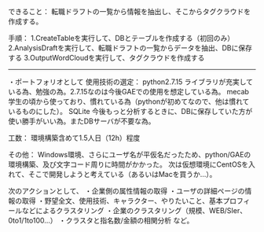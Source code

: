 できること：
転職ドラフトの一覧から情報を抽出し、そこからタグクラウドを作成する。

手順：
1.CreateTableを実行して、DBとテーブルを作成する（初回のみ）
2.AnalysisDraftを実行して、転職ドラフトの一覧からデータを抽出、DBに保存する
3.OutputWordCloudを実行して、タグクラウドを作成する

-------------------------------------------
・ポートフォリオとして
使用技術の選定：
python2.7.15 ライブラリが充実している為、勉強の為。2.7.15なのは今後GAEでの使用を想定している為。
mecab 学生の頃から使っており、慣れている為（pythonが初めてなので、他は慣れているものにした）。
SQLite 今後もっと分析するときに、DBに保存していた方が使い勝手がいい為。またDBサーバが不要な為。

工数：
環境構築含めて1.5人日（12h）程度

その他：
Windows環境、さらにユーザ名が平仮名だったため、python/GAEの環境構築、及び文字コード周りに時間がかかった。
次は仮想環境にCentOSを入れて、そこで開発しようと考えている（あるいはMacを買うか…）。

次のアクションとして、
・企業側の属性情報の取得
・ユーザの詳細ページの情報の取得
・野望全文、使用技術、キャラクター、やりたいこと、基本プロフィールなどによるクラスタリング
・企業のクラスタリング（規模、WEB/SIer、0to1/1to100…）
・クラスタと指名数/金額の相関分析
など。


